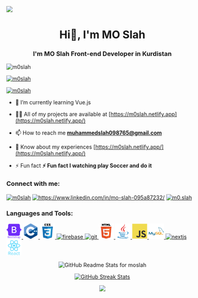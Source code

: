 ![](http://i.imgur.com/y8g506n.png?1)
<h1 align="center">Hi👋, I'm MO Slah</h1>
<h3 align="center">I'm MO Slah Front-end Developer in Kurdistan</h3>

<p align="left"> <img src="https://komarev.com/ghpvc/?username=m0slah&label=Profile%20views&color=0e75b6&style=flat" alt="m0slah" /> </p>

<p align="left"> <a href="https://github.com/ryo-ma/github-profile-trophy"><img src="https://github-profile-trophy.vercel.app/?username=m0slah" alt="m0slah" /></a> </p>

<p align="left"> <a href="https://twitter.com/m0slah" target="blank"><img src="https://img.shields.io/twitter/follow/m0slah?logo=twitter&style=for-the-badge" alt="m0slah" /></a> </p>

- 🌱 I’m currently learning Vue.js

- 👨‍💻 All of my projects are available at [https://m0slah.netlify.app](https://m0slah.netlify.app/)

- 📫 How to reach me **muhammedslah098765@gmail.com**

- 📄 Know about my experiences [https://m0slah.netlify.app/](https://m0slah.netlify.app/)

- ⚡ Fun fact **⚡ Fun fact I watching play Soccer and do it**

<h3 align="left">Connect with me:</h3>
<p align="left">
<a href="https://twitter.com/m0slah" target="blank"><img align="center" src="https://raw.githubusercontent.com/rahuldkjain/github-profile-readme-generator/master/src/images/icons/Social/twitter.svg" alt="m0slah" height="30" width="40" /></a>
<a href="https://linkedin.com/in/https://www.linkedin.com/in/mo-slah-095a87232/" target="blank"><img align="center" src="https://raw.githubusercontent.com/rahuldkjain/github-profile-readme-generator/master/src/images/icons/Social/linked-in-alt.svg" alt="https://www.linkedin.com/in/mo-slah-095a87232/" height="30" width="40" /></a>
<a href="https://instagram.com/m0.slah" target="blank"><img align="center" src="https://raw.githubusercontent.com/rahuldkjain/github-profile-readme-generator/master/src/images/icons/Social/instagram.svg" alt="m0.slah" height="30" width="40" /></a>
</p>

<h3 align="left">Languages and Tools:</h3>
<p align="left"> <a href="https://getbootstrap.com" target="_blank" rel="noreferrer"> <img src="https://raw.githubusercontent.com/devicons/devicon/master/icons/bootstrap/bootstrap-plain-wordmark.svg" alt="bootstrap" width="40" height="40"/> </a> <a href="https://www.w3schools.com/cpp/" target="_blank" rel="noreferrer"> <img src="https://raw.githubusercontent.com/devicons/devicon/master/icons/cplusplus/cplusplus-original.svg" alt="cplusplus" width="40" height="40"/> </a> <a href="https://www.w3schools.com/css/" target="_blank" rel="noreferrer"> <img src="https://raw.githubusercontent.com/devicons/devicon/master/icons/css3/css3-original-wordmark.svg" alt="css3" width="40" height="40"/> </a> <a href="https://firebase.google.com/" target="_blank" rel="noreferrer"> <img src="https://www.vectorlogo.zone/logos/firebase/firebase-icon.svg" alt="firebase" width="40" height="40"/> </a> <a href="https://git-scm.com/" target="_blank" rel="noreferrer"> <img src="https://www.vectorlogo.zone/logos/git-scm/git-scm-icon.svg" alt="git" width="40" height="40"/> </a> <a href="https://www.w3.org/html/" target="_blank" rel="noreferrer"> <img src="https://raw.githubusercontent.com/devicons/devicon/master/icons/html5/html5-original-wordmark.svg" alt="html5" width="40" height="40"/> </a> <a href="https://www.java.com" target="_blank" rel="noreferrer"> <img src="https://raw.githubusercontent.com/devicons/devicon/master/icons/java/java-original.svg" alt="java" width="40" height="40"/> </a> <a href="https://developer.mozilla.org/en-US/docs/Web/JavaScript" target="_blank" rel="noreferrer"> <img src="https://raw.githubusercontent.com/devicons/devicon/master/icons/javascript/javascript-original.svg" alt="javascript" width="40" height="40"/> </a> <a href="https://www.mysql.com/" target="_blank" rel="noreferrer"> <img src="https://raw.githubusercontent.com/devicons/devicon/master/icons/mysql/mysql-original-wordmark.svg" alt="mysql" width="40" height="40"/> </a> <a href="https://nextjs.org/" target="_blank" rel="noreferrer"> <img src="https://cdn.worldvectorlogo.com/logos/nextjs-2.svg" alt="nextjs" width="40" height="40"/> </a> <a href="https://reactjs.org/" target="_blank" rel="noreferrer"> <img src="https://raw.githubusercontent.com/devicons/devicon/master/icons/react/react-original-wordmark.svg" alt="react" width="40" height="40"/> </a> </p>



<p align="center">
    <img src="https://github-readme-stats.vercel.app/api?username=moslah&show_icons=true&theme=dark" alt="GitHub Readme Stats for moslah">
</p>

<p align="center">
    <!-- GitHub Streak Stats Card -->
    <a href="https://git.io/streak-stats">
        <img src="https://github-readme-streak-stats-fyclg7hvg-trinib.vercel.app?user=m0slah&theme=dark" alt="GitHub Streak Stats">
    </a>
</p>

<p align="center">
    <a href="https://github.com/trinib/AdGuard-WireGuard-Unbound-DNScrypt">
        <img src="https://github-readme-stats.vercel.app/api?username=m0slah&show_icons=true&theme=dark">
    </a>
</p>
